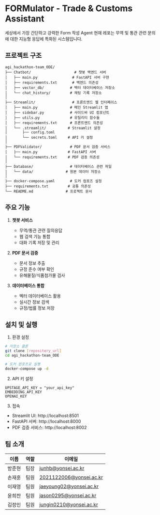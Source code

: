 # FORMulator - Trade & Customs Assistant

세상에서 가장 간단하고 강력한 Form 작성 Agent
현재 레포는 무역 및 통관 관련 문의에 대한 지능형 응답에 특화된 시스템입니다.

## 프로젝트 구조

```
agi_hackathon-team_ODE/
├── Chatbot/                    # 챗봇 백엔드 서버
│   ├── main.py                # FastAPI 서버 구현
│   ├── requirements.txt       # 백엔드 의존성
│   ├── vector_db/            # 벡터 데이터베이스 저장소
│   └── chat_history/         # 채팅 기록 저장소
│
├── Streamlit/                 # 프론트엔드 웹 인터페이스
│   ├── main.py               # 메인 Streamlit 앱
│   ├── sidebar.py            # 사이드바 UI 컴포넌트
│   ├── utils.py              # 유틸리티 함수들
│   ├── requirements.txt      # 프론트엔드 의존성
│   └── .streamlit/          # Streamlit 설정
│       ├── config.toml
│       └── secrets.toml     # API 키 설정
│
├── PDFValidator/             # PDF 문서 검증 서비스
│   ├── main.py              # FastAPI 서버
│   └── requirements.txt     # PDF 검증 의존성
│
├── Database/                 # 데이터베이스 관련 파일
│   └── data/               # 원본 데이터 저장소
│
├── docker-compose.yaml       # 도커 컴포즈 설정
├── requirements.txt         # 공통 의존성
└── README.md               # 프로젝트 문서
```

## 주요 기능

1. **챗봇 서비스**
   - 무역/통관 관련 질의응답
   - 웹 검색 기능 통합
   - 대화 기록 저장 및 관리

2. **PDF 문서 검증**
   - 문서 정보 추출
   - 규정 준수 여부 확인
   - 유해물질/식품첨가물 검사

3. **데이터베이스 통합**
   - 벡터 데이터베이스 활용
   - 실시간 정보 검색
   - 규정/법률 정보 저장

## 설치 및 실행

1. 환경 설정
```bash
# 저장소 클론
git clone [repository_url]
cd agi_hackathon-team_ODE

# 도커 컴포즈로 실행
docker-compose up -d
```

2. API 키 설정
```
UPSTAGE_API_KEY = "your_api_key"
EMBEDDING_API_KEY
OPENAI_KEY
```

3. 접속
- Streamlit UI: http://localhost:8501
- FastAPI 서버: http://localhost:8000
- PDF 검증 서비스: http://localhost:8002

## 팀 소개

| 이름   | 역할   | 이메일                     |
|--------|--------|----------------------------|
| 방준현 | 팀장   | junhb@yonsei.ac.kr         |
| 손재훈 | 팀원   | 2021122006@yonsei.ac.kr   |
| 이재영 | 팀원   | jaeyoung02@yonsei.ac.kr   |
| 윤희찬 | 팀원   | jason0295@yonsei.ac.kr    |
| 김정인 | 팀원   | jungin0210@yonsei.ac.kr   |
